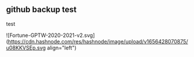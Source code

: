 ## github backup test

test

![Fortune-GPTW-2020-2021-v2.svg](https://cdn.hashnode.com/res/hashnode/image/upload/v1656428070875/u08KKVSEp.svg align="left")
